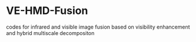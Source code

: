 # VE-HMD-Fusion
codes for infrared and visible image fusion based on visibility enhancement and hybrid multiscale decompositon
